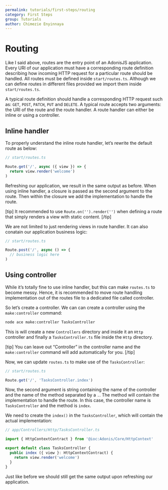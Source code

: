 ```yaml
---
permalink: tutorials/first-steps/routing
category: First Steps
group: Tutorials
author: Chimezie Enyinnaya
---
```


# Routing

Like I said above, routes are the entry point of an AdonisJS application. Every URI of our application must have a corresponding route definition describing how incoming HTTP request for a particular route should be handled. All routes must be defined inside `start/routes.ts`. Although we can define routes in different files provided we import them inside `start/routes.ts`.

A typical route definition should handle a corresponding HTTP request such as: `GET`, `POST`, `PATCH`, `PUT` and `DELETE`. A typical route accepts two arguments: the URI of the route and the route handler. A route handler can either be inline or using a controller.

## Inline handler

To properly understand the inline route handler, let’s rewrite the default route as below:

```ts
// start/routes.ts

Route.get('/', async ({ view }) => {
  return view.render('welcome')
)
```

Refreshing our application, we result in the same output as before. When using inline handler, a closure is passed as the second argument to the route. Then within the closure we add the implementation to handle the route.

[tip]
  It recommended to use `Route.on('').render('')` when defining a route that simply renders a view with static content.
[/tip]

We are not limited to just rendering views in route handler. It can also conatain our application business logic:

```ts
// start/routes.ts

Route.post('/', async () => {
  // business logic here
)
```

## Using controller

While it’s totally fine to use inline handler, but this can make `routes.ts` to become messy. Hence, it is recommended to move route handling implementation out of the routes file to a dedicated file called controller.

So let’s create a controller. We can can create a controller using the `make:controller` command:

```bash
node ace make:controller TasksController
```

This is will create a new `Controllers` directory and inside it an `Http` controller and finally a `TasksController.ts` file inside the `Http` directory.

[tip]
  You can leave out “Controller” in the controller name and the `make:controller` command will add automatically for you.
[/tip]

Now, we can update `routes.ts` to make use of the `TasksController`:

```ts
// start/routes.ts

Route.get('/', 'TasksController.index')
```

Now, the second argument is string containing the name of the controller and the name of the method separated by a `.`. The method will contain the implementation to handle the route. In this case, the controller name is `TasksController` and the method is `index`.

We need to create the `index()` in the `TasksController`, which will contain the actual implementation:

```ts
// app/Controllers/Http/TasksController.ts

import { HttpContextContract } from '@ioc:Adonis/Core/HttpContext'

export default class TasksController {
  public index ({ view }: HttpContextContract) {
    return view.render('welcome')
  }
}
```

Just like before we should still get the same output upon refreshing our application.
